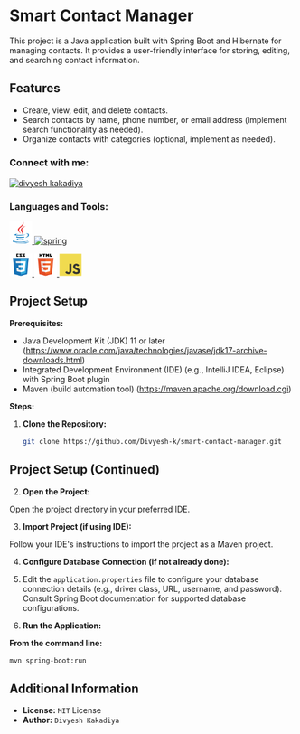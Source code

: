 # Smart Contact Manager

This project is a Java application built with Spring Boot and Hibernate for managing contacts. It provides a user-friendly interface for storing, editing, and searching contact information.

## Features

* Create, view, edit, and delete contacts.
* Search contacts by name, phone number, or email address (implement search functionality as needed).
* Organize contacts with categories (optional, implement as needed).

<h3 align="left">Connect with me:</h3>
<p align="left">
<a href="https://linkedin.com/in/divyesh kakadiya" target="blank"><img align="center" src="https://raw.githubusercontent.com/rahuldkjain/github-profile-readme-generator/master/src/images/icons/Social/linked-in-alt.svg" alt="divyesh kakadiya" height="30" width="40" /></a>
</p>

<h3 align="left">Languages and Tools:</h3>

<p align="left"> <a href="https://www.java.com" target="_blank" rel="noreferrer"> <img src="https://raw.githubusercontent.com/devicons/devicon/master/icons/java/java-original.svg" alt="java" width="40" height="40"/> </a> <a href="https://spring.io/" target="_blank" rel="noreferrer"> <img src="https://www.vectorlogo.zone/logos/springio/springio-icon.svg" alt="spring" width="40" height="40"/> </a> </p>

<p align="left"> <a href="https://www.w3schools.com/css/" target="_blank" rel="noreferrer"> <img src="https://raw.githubusercontent.com/devicons/devicon/master/icons/css3/css3-original-wordmark.svg" alt="css3" width="40" height="40"/> </a> <a href="https://www.w3.org/html/" target="_blank" rel="noreferrer"> <img src="https://raw.githubusercontent.com/devicons/devicon/master/icons/html5/html5-original-wordmark.svg" alt="html5" width="40" height="40"/> </a> <a href="https://developer.mozilla.org/en-US/docs/Web/JavaScript" target="_blank" rel="noreferrer"> <img src="https://raw.githubusercontent.com/devicons/devicon/master/icons/javascript/javascript-original.svg" alt="javascript" width="40" height="40"/> </a> </p>


## Project Setup

**Prerequisites:**

* Java Development Kit (JDK) 11 or later (https://www.oracle.com/java/technologies/javase/jdk17-archive-downloads.html)
* Integrated Development Environment (IDE) (e.g., IntelliJ IDEA, Eclipse) with Spring Boot plugin
* Maven (build automation tool) (https://maven.apache.org/download.cgi)

**Steps:**

1. **Clone the Repository:**

   ```bash
   git clone https://github.com/Divyesh-k/smart-contact-manager.git
   ```

## Project Setup (Continued)

2. **Open the Project:**

Open the project directory in your preferred IDE.

3. **Import Project (if using IDE):**

Follow your IDE's instructions to import the project as a Maven project.

4. **Configure Database Connection (if not already done):**

5. Edit the `application.properties` file to configure your database connection details (e.g., driver class, URL, username, and password). Consult Spring Boot documentation for supported database configurations.

6. **Run the Application:**

**From the command line:**

```bash
mvn spring-boot:run
```

## Additional Information

* **License:** `MIT` License
* **Author:** `Divyesh Kakadiya`
